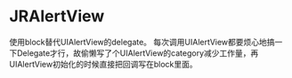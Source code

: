 # JRAlertView
  使用block替代UIAlertView的delegate。
  每次调用UIAlertView都要烦心地搞一下Delegate才行，故偷懒写了个UIAlertView的category减少工作量，再UIAlertView初始化的时候直接把回调写在block里面。
